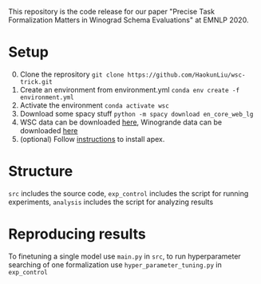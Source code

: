This repository is the code release for our paper "Precise Task Formalization Matters in Winograd Schema Evaluations" at EMNLP 2020.

# Setup

0. Clone the reprository
   `git clone https://github.com/HaokunLiu/wsc-trick.git`
1. Create an environment from environment.yml
   `conda env create -f environment.yml`
2. Activate the environment
   `conda activate wsc`
3. Download some spacy stuff
   `python -m spacy download en_core_web_lg`
4. WSC data can be downloaded [here](https://super.gluebenchmark.com/tasks), Winogrande data can be downloaded [here](https://mosaic.allenai.org/projects/winogrande)
5. (optional) Follow [instructions](https://github.com/NVIDIA/apex) to install apex.

# Structure

`src` includes the source code, `exp_control` includes the script for running experiments, `analysis` includes the script for analyzing results

# Reproducing results

To finetuning a single model use `main.py` in `src`, to run hyperparameter searching of one formalization use `hyper_parameter_tuning.py` in `exp_control`
